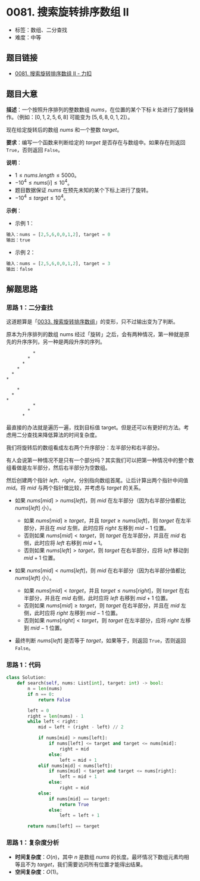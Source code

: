 # 0081. 搜索旋转排序数组 II

- 标签：数组、二分查找
- 难度：中等

## 题目链接

- [0081. 搜索旋转排序数组 II - 力扣](https://leetcode.cn/problems/search-in-rotated-sorted-array-ii/)

## 题目大意

**描述**：一个按照升序排列的整数数组 $nums$，在位置的某个下标 $k$ 处进行了旋转操作。（例如：$[0, 1, 2, 5, 6, 8]$ 可能变为 $[5, 6, 8, 0, 1, 2]$）。

现在给定旋转后的数组 $nums$ 和一个整数 $target$。

**要求**：编写一个函数来判断给定的 $target$ 是否存在与数组中。如果存在则返回 `True`，否则返回 `False`。

**说明**：

- $1 \le nums.length \le 5000$。
- $-10^4 \le nums[i] \le 10^4$。
- 题目数据保证 $nums$ 在预先未知的某个下标上进行了旋转。
- $-10^4 \le target \le 10^4$。

**示例**：

- 示例 1：

```python
输入：nums = [2,5,6,0,0,1,2], target = 0
输出：true
```

- 示例 2：

```python
输入：nums = [2,5,6,0,0,1,2], target = 3
输出：false
```

## 解题思路

### 思路 1：二分查找

这道题算是「[0033. 搜索旋转排序数组](https://leetcode.cn/problems/search-in-rotated-sorted-array/)」的变形，只不过输出变为了判断。

原本为升序排列的数组 nums 经过「旋转」之后，会有两种情况，第一种就是原先的升序序列，另一种是两段升序的序列。

```
          *
        *
      *
    *
  *
*
```

```
    *
  *
*
          *
        *
      *
```

最直接的办法就是遍历一遍，找到目标值 target。但是还可以有更好的方法。考虑用二分查找来降低算法的时间复杂度。

我们将旋转后的数组看成左右两个升序部分：左半部分和右半部分。

有人会说第一种情况不是只有一个部分吗？其实我们可以把第一种情况中的整个数组看做是左半部分，然后右半部分为空数组。

然后创建两个指针 $left$、$right$，分别指向数组首尾。让后计算出两个指针中间值 $mid$。将 $mid$ 与两个指针做比较，并考虑与 $target$ 的关系。

- 如果 $nums[mid] > nums[left]$，则 $mid$ 在左半部分（因为右半部分值都比 $nums[left]$ 小）。
  - 如果 $nums[mid] \ge target$，并且 $target \ge nums[left]$，则 $target$ 在左半部分，并且在 $mid$ 左侧，此时应将 $right$ 左移到 $mid - 1$ 位置。
  - 否则如果 $nums[mid] < target$，则 $target$ 在左半部分，并且在 $mid$ 右侧，此时应将 $left$ 右移到 $mid + 1$。
  - 否则如果 $nums[left] > target$，则 $target$ 在右半部分，应将 $left$ 移动到 $mid + 1$ 位置。

- 如果 $nums[mid] < nums[left]$，则 $mid$ 在右半部分（因为右半部分值都比 $nums[left]$ 小）。
  - 如果 $nums[mid] < target$，并且 $target \le nums[right]$，则 $target$ 在右半部分，并且在 $mid$ 右侧，此时应将 $left$ 右移到 $mid + 1$ 位置。
  - 否则如果 $nums[mid] \ge target$，则 $target$ 在右半部分，并且在 $mid$ 左侧，此时应将 $right$ 左移到 $mid - 1$ 位置。
  - 否则如果 $nums[right] < target$，则 $target$ 在左半部分，应将 $right$ 左移到 $mid - 1$ 位置。
- 最终判断 $nums[left]$ 是否等于 $target$，如果等于，则返回 `True`，否则返回 `False`。

### 思路 1：代码

```python
class Solution:
    def search(self, nums: List[int], target: int) -> bool:
        n = len(nums)
        if n == 0:
            return False

        left = 0
        right = len(nums) - 1
        while left < right:
            mid = left + (right - left) // 2

            if nums[mid] > nums[left]:
                if nums[left] <= target and target <= nums[mid]:
                    right = mid
                else:
                    left = mid + 1
            elif nums[mid] < nums[left]:
                if nums[mid] < target and target <= nums[right]:
                    left = mid + 1
                else:
                    right = mid
            else:
                if nums[mid] == target:
                    return True
                else:
                    left = left + 1

        return nums[left] == target
```

### 思路 1：复杂度分析

- **时间复杂度**：$O(n)$，其中 $n$ 是数组 $nums$ 的长度。最坏情况下数组元素均相等且不为 $target$，我们需要访问所有位置才能得出结果。
- **空间复杂度**：$O(1)$。

